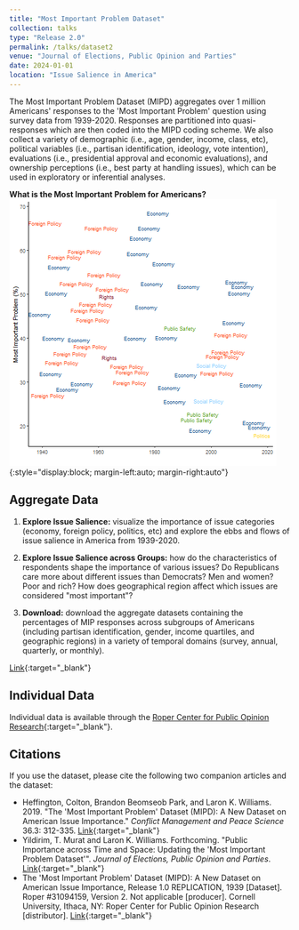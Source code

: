 ```yaml
---
title: "Most Important Problem Dataset"
collection: talks
type: "Release 2.0"
permalink: /talks/dataset2
venue: "Journal of Elections, Public Opinion and Parties"
date: 2024-01-01
location: "Issue Salience in America"
---
```


<!-- Google tag (gtag.js) -->
<script async src="https://www.googletagmanager.com/gtag/js?id=G-QEWGZLYJNT"></script>
<script>
  window.dataLayer = window.dataLayer || [];
  function gtag(){dataLayer.push(arguments);}
  gtag('js', new Date());

  gtag('config', 'G-QEWGZLYJNT');
</script>

The Most Important Problem Dataset (MIPD) aggregates over 1 million Americans' responses to the 'Most Important Problem' question using survey data from 1939-2020. Responses are partitioned into quasi-responses which are then coded into the MIPD coding scheme. We also collect a variety of demographic (i.e., age, gender, income, class, etc), political variables (i.e., partisan identification, ideology, vote intention), evaluations (i.e., presidential approval and economic evaluations), and ownership perceptions (i.e., best party at handling issues), which can be used in exploratory or inferential analyses. 

**What is the Most Important Problem for Americans?**
![Partisanship](../files/fig_mipd.png){:style="display:block; margin-left:auto; margin-right:auto"}

## Aggregate Data
1. **Explore Issue Salience:** visualize the importance of issue categories (economy, foreign policy, politics, etc) and explore the ebbs and flows of issue salience in America from 1939-2020. 

2. **Explore Issue Salience across Groups:** how do the characteristics of respondents shape the importance of various issues? Do Republicans care more about different issues than Democrats? Men and women? Poor and rich? How does geographical region affect which issues are considered "most important"? 

3. **Download:** download the aggregate datasets containing the percentages of MIP responses across subgroups of Americans (including partisan identification, gender, income quartiles, and geographic regions) in a variety of temporal domains (survey, annual, quarterly, or monthly).

[Link](https://williamslaro.shinyapps.io/mipd/){:target="_blank"}

## Individual Data
Individual data is available through the [Roper Center for Public Opinion Research](https://doi.org/10.25940/ROPER-31122110){:target="_blank"}.

## Citations
If you use the dataset, please cite the following two companion articles and the dataset:
* Heffington, Colton, Brandon Beomseob Park, and Laron K. Williams. 2019. "The 'Most Important Problem' Dataset (MIPD): A New Dataset on American Issue Importance." *Conflict Management and Peace Science* 36.3: 312-335. [Link](https://doi.org/10.1177/0738894217691463){:target="_blank"}
* Yildirim, T. Murat and Laron K. Williams. Forthcoming. "Public Importance across Time and Space: Updating the 'Most Important Problem Dataset'". *Journal of Elections, Public Opinion and Parties*. [Link](https://doi.org/10.1080/17457289.2024.2337424){:target="_blank"}
* The 'Most Important Problem' Dataset (MIPD): A New Dataset on American Issue Importance, Release 1.0 REPLICATION, 1939 [Dataset]. Roper #31094159, Version 2. Not applicable [producer]. Cornell University, Ithaca, NY: Roper Center for Public Opinion Research [distributor]. [Link](https://doi.org/10.25940/ROPER-31094159){:target="_blank"}

